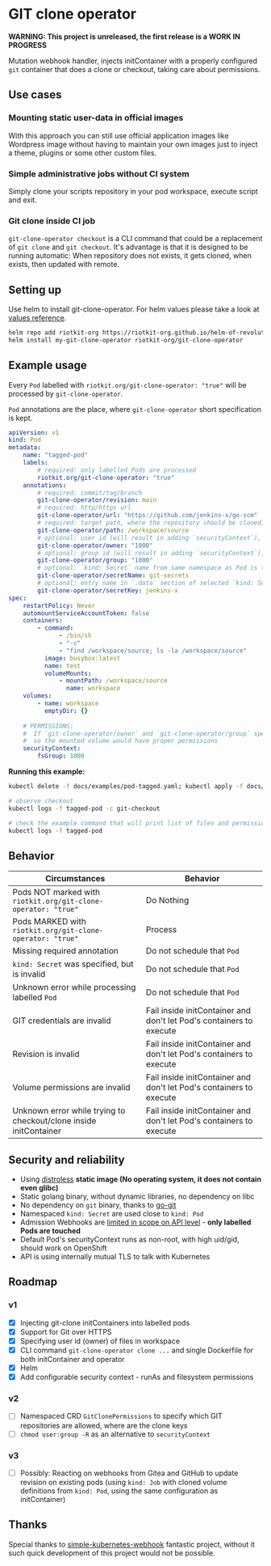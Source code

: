 GIT clone operator
==================

**WARNING: This project is unreleased, the first release is a WORK IN PROGRESS**

Mutation webhook handler, injects initContainer with a properly configured `git` container that does a clone or checkout, taking care about permissions.


Use cases
--------

### Mounting static user-data in official images

With this approach you can still use official application images like Wordpress image without having to maintain your own images
just to inject a theme, plugins or some other custom files.

### Simple administrative jobs without CI system

Simply clone your scripts repository in your pod workspace, execute script and exit.

### Git clone inside CI job

`git-clone-operator checkout` is a CLI command that could be a replacement of `git clone` and `git checkout`. 
It's advantage is that it is designed to be running automatic: When repository does not exists, it gets cloned, when exists, then updated with remote.


Setting up
----------

Use helm to install git-clone-operator. For helm values please take a look at [values reference](https://github.com/riotkit-org/git-clone-operator/blob/main/helm/git-clone-operator/values.yaml).

```bash
helm repo add riotkit-org https://riotkit-org.github.io/helm-of-revolution/
helm install my-git-clone-operator riotkit-org/git-clone-operator
```

Example usage
-------------

Every `Pod` labelled with `riotkit.org/git-clone-operator: "true"` will be processed by `git-clone-operator`.

`Pod` annotations are the place, where `git-clone-operator` short specification is kept.

```yaml
apiVersion: v1
kind: Pod
metadata:
    name: "tagged-pod"
    labels:
        # required: only labelled Pods are processed
        riotkit.org/git-clone-operator: "true"
    annotations:
        # required: commit/tag/branch
        git-clone-operator/revision: main
        # required: http/https url
        git-clone-operator/url: "https://github.com/jenkins-x/go-scm"
        # required: target path, where the repository should be cloned, should be placed on a shared Volume mount point with other containers in same Pod
        git-clone-operator/path: /workspace/source
        # optional: user id (will result in adding `securityContext`), in effect: running `git` as selected user and creating files as selected user
        git-clone-operator/owner: "1000"
        # optional: group id (will result in adding `securityContext`), same behavior as in "git-clone-operator/owner"
        git-clone-operator/group: "1000"
        # optional: `kind: Secret` name from same namespace as Pod is (if not specified, then global defaults from operator will be taken, or no authorization would be used)
        git-clone-operator/secretName: git-secrets
        # optional: entry name in `.data` section of selected `kind: Secret`
        git-clone-operator/secretKey: jenkins-x
spec:
    restartPolicy: Never
    automountServiceAccountToken: false
    containers:
        - command:
              - /bin/sh
              - "-c"
              - "find /workspace/source; ls -la /workspace/source"
          image: busybox:latest
          name: test
          volumeMounts:
              - mountPath: /workspace/source
                name: workspace
    volumes:
        - name: workspace
          emptyDir: {}
          
    # PERMISSIONS:
    #  If `git-clone-operator/owner` and `git-clone-operator/group` specified, then `fsGroup` should have same value there
    #  so the mounted volume would have proper permissions
    securityContext:
        fsGroup: 1000
```

**Running this example:**

```bash
kubectl delete -f docs/examples/pod-tagged.yaml; kubectl apply -f docs/examples/pod-tagged.yaml

# observe checkout
kubectl logs -f tagged-pod -c git-checkout

# check the example command that will print list of files and permissions
kubectl logs -f tagged-pod
```

Behavior
--------

| Circumstances                                                     | Behavior                                                            |
|-------------------------------------------------------------------|---------------------------------------------------------------------|
| Pods NOT marked with `riotkit.org/git-clone-operator: "true"`     | Do Nothing                                                          |
| Pods MARKED with `riotkit.org/git-clone-operator: "true"`         | Process                                                             |
| Missing required annotation                                       | Do not schedule that `Pod`                                          |
| `kind: Secret` was specified, but is invalid                      | Do not schedule that `Pod`                                          |
| Unknown error while processing labelled `Pod`                     | Do not schedule that `Pod`                                          |
| GIT credentials are invalid                                       | Fail inside initContainer and don't let Pod's containers to execute |
| Revision is invalid                                               | Fail inside initContainer and don't let Pod's containers to execute |
| Volume permissions are invalid                                    | Fail inside initContainer and don't let Pod's containers to execute |
| Unknown error while trying to checkout/clone inside initContainer | Fail inside initContainer and don't let Pod's containers to execute |

Security and reliability
------------------------

- Using [distroless](https://github.com/GoogleContainerTools/distroless/#why-should-i-use-distroless-images) **static image (No operating system, it does not contain even glibc)**
- Static golang binary, without dynamic libraries, no dependency on libc
- No dependency on `git` binary, thanks to [go-git](https://github.com/go-git/go-git)
- Namespaced `kind: Secret` are used close to `kind: Pod`
- Admission Webhooks are [limited in scope on API level](./helm/git-clone-operator/templates/mutatingwebhookconfiguration.yaml) - **only labelled Pods are touched**
- Default Pod's securityContext runs as non-root, with high uid/gid, should work on OpenShift
- API is using internally mutual TLS to talk with Kubernetes

Roadmap
-------

### v1

- [x] Injecting git-clone initContainers into labelled pods
- [x] Support for Git over HTTPS
- [x] Specifying user id (owner) of files in workspace
- [x] CLI command `git-clone-operator clone ...` and single Dockerfile for both initContainer and operator
- [x] Helm
- [x] Add configurable security context - runAs and filesystem permissions

### v2

- [ ] Namespaced CRD `GitClonePermissions` to specify which GIT repositories are allowed, where are the clone keys
- [ ] `chmod user:group -R` as an alternative to `securityContext`

### v3

- [ ] Possibly: Reacting on webhooks from Gitea and GitHub to update revision on existing pods (using `kind: Job` with cloned volume definitions from `kind: Pod`, using the same configuration as initContainer)

Thanks
------

Special thanks to [simple-kubernetes-webhook](https://github.com/slackhq/simple-kubernetes-webhook) fantastic project, without it such quick development of this project would not be possible.
